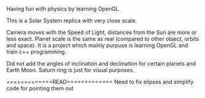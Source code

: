 Having fun with physics by learning OpenGL 

This is a Solar System replica with very close scale.

Camera moves with the Speed of Light, distances from the Sun are more or less exact. Planet scale is the same as real (compared to other object, orbits and space).
It is a project which mainly purpuse is learning OpenGL and train c++ programming.

Did not add the angles of inclination and declination for certain planets and Earth Moon. Saturn ring is just for visual purposes.

=============READ=============
Need to fix elipses and simplify code for pointing them out
